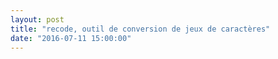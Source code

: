 ```yaml
---
layout: post
title: "recode, outil de conversion de jeux de caractères"
date: "2016-07-11 15:00:00"
---
```

<script src="//pastebin.com/embed_js/VVnpDp6b"></script>
